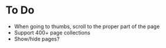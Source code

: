 # To Do

* When going to thumbs, scroll to the proper part of the page
* Support 400+ page collections
* Show/hide pages?
